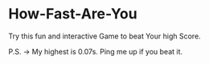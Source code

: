 # How-Fast-Are-You

Try this fun and interactive Game to beat Your high Score.





P.S. -> My highest is 0.07s. Ping me up if you beat it.
